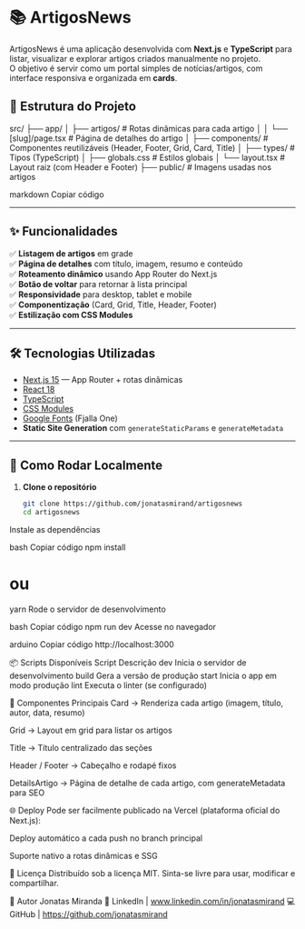 # 📚 ArtigosNews

ArtigosNews é uma aplicação desenvolvida com **Next.js** e **TypeScript** para listar, visualizar e explorar artigos criados manualmente no projeto.  
O objetivo é servir como um portal simples de notícias/artigos, com interface responsiva e organizada em **cards**.



## 🧱 Estrutura do Projeto

src/
├── app/
│ ├── artigos/ # Rotas dinâmicas para cada artigo
│ │ └── [slug]/page.tsx # Página de detalhes do artigo
│ ├── components/ # Componentes reutilizáveis (Header, Footer, Grid, Card, Title)
│ ├── types/ # Tipos (TypeScript)
│ ├── globals.css # Estilos globais
│ └── layout.tsx # Layout raiz (com Header e Footer)
├── public/ # Imagens usadas nos artigos

markdown
Copiar código

---

## ✨ Funcionalidades

✅ **Listagem de artigos** em grade  
✅ **Página de detalhes** com título, imagem, resumo e conteúdo  
✅ **Roteamento dinâmico** usando App Router do Next.js  
✅ **Botão de voltar** para retornar à lista principal  
✅ **Responsividade** para desktop, tablet e mobile  
✅ **Componentização** (Card, Grid, Title, Header, Footer)  
✅ **Estilização com CSS Modules**

---

## 🛠 Tecnologias Utilizadas

- [Next.js 15](https://nextjs.org/) — App Router + rotas dinâmicas
- [React 18](https://react.dev/)
- [TypeScript](https://www.typescriptlang.org/)
- [CSS Modules](https://nextjs.org/docs/pages/building-your-application/styling/css-modules)
- [Google Fonts](https://fonts.google.com/) (Fjalla One)
- **Static Site Generation** com `generateStaticParams` e `generateMetadata`

---

## 🚀 Como Rodar Localmente

1. **Clone o repositório**
   ```bash
   git clone https://github.com/jonatasmirand/artigosnews
   cd artigosnews
Instale as dependências

bash
Copiar código
npm install
# ou
yarn
Rode o servidor de desenvolvimento

bash
Copiar código
npm run dev
Acesse no navegador

arduino
Copiar código
http://localhost:3000


📦 Scripts Disponíveis
Script	Descrição
dev	Inicia o servidor de desenvolvimento
build	Gera a versão de produção
start	Inicia o app em modo produção
lint	Executa o linter (se configurado)

📸 Componentes Principais
Card → Renderiza cada artigo (imagem, título, autor, data, resumo)

Grid → Layout em grid para listar os artigos

Title → Título centralizado das seções

Header / Footer → Cabeçalho e rodapé fixos

DetailsArtigo → Página de detalhe de cada artigo, com generateMetadata para SEO

🌐 Deploy
Pode ser facilmente publicado na Vercel (plataforma oficial do Next.js):

Deploy automático a cada push no branch principal

Suporte nativo a rotas dinâmicas e SSG

📄 Licença
Distribuído sob a licença MIT.
Sinta-se livre para usar, modificar e compartilhar.

👤 Autor
Jonatas Miranda
🔗 LinkedIn | www.linkedin.com/in/jonatasmirand
💻 GitHub | https://github.com/jonatasmirand